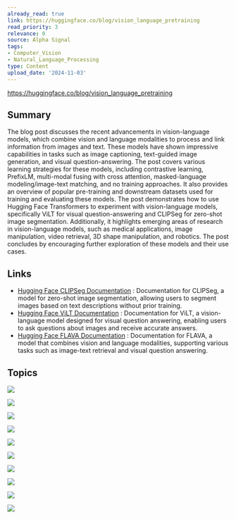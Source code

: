 ```yaml
---
already_read: true
link: https://huggingface.co/blog/vision_language_pretraining
read_priority: 3
relevance: 0
source: Alpha Signal
tags:
- Computer_Vision
- Natural_Language_Processing
type: Content
upload_date: '2024-11-03'
---
```


https://huggingface.co/blog/vision_language_pretraining
## Summary

The blog post discusses the recent advancements in vision-language models, which combine vision and language modalities to process and link information from images and text. These models have shown impressive capabilities in tasks such as image captioning, text-guided image generation, and visual question-answering. The post covers various learning strategies for these models, including contrastive learning, PrefixLM, multi-modal fusing with cross attention, masked-language modeling/image-text matching, and no training approaches. It also provides an overview of popular pre-training and downstream datasets used for training and evaluating these models. The post demonstrates how to use Hugging Face Transformers to experiment with vision-language models, specifically ViLT for visual question-answering and CLIPSeg for zero-shot image segmentation. Additionally, it highlights emerging areas of research in vision-language models, such as medical applications, image manipulation, video retrieval, 3D shape manipulation, and robotics. The post concludes by encouraging further exploration of these models and their use cases.
## Links

- [Hugging Face CLIPSeg Documentation](https://huggingface.co/docs/transformers/main/en/model_doc/clipseg) : Documentation for CLIPSeg, a model for zero-shot image segmentation, allowing users to segment images based on text descriptions without prior training.
- [Hugging Face ViLT Documentation](https://huggingface.co/docs/transformers/model_doc/vilt) : Documentation for ViLT, a vision-language model designed for visual question answering, enabling users to ask questions about images and receive accurate answers.
- [Hugging Face FLAVA Documentation](https://huggingface.co/docs/transformers/main/en/model_doc/flava) : Documentation for FLAVA, a model that combines vision and language modalities, supporting various tasks such as image-text retrieval and visual question answering.

## Topics

![](topics/Concept/Contrastive%20Learning)

![](topics/Concept/PrefixLM)

![](topics/Concept/Multi%20modal%20Fusing%20with%20Cross%20Attention)

![](topics/Concept/Masked%20Language%20Modeling%20MLM%20Image%20Text%20Matching%20ITM)

![](topics/Concept/No%20Training)

![](topics/Dataset/PMD)

![](topics/Dataset/LAION%205B)

![](topics/Dataset/LSVTD)

![](topics/Dataset/WebVid)

![](topics/Dataset/VQA%20Visual%20Question%20Answering)